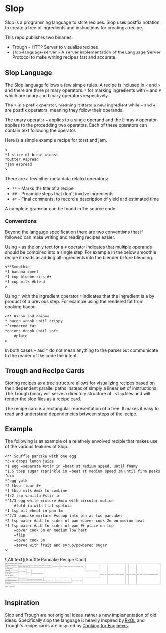 # Slop

Slop is a programming language to store recipes.
Slop uses postfix notation to create a tree of ingredients and instructions for creating a recipe.

This repo publishes two binaries:

* Trough - HTTP Server to visualize recipes
* slop-language-server - A server implementation of the Language Server Protocol to make writing recipes fast and accurate.

## Slop Language

The Slop language follows a few simple rules.
A recipe is inclused in `<` and `>` and there are three primary operators: `*` for marking ingredients with `=` and `#` which are unary and binary operators respectively.

The `*` is a prefix operator, meaning it starts a new ingredient while `=` and `#` are postfix operators, meaning they follow their operands.

The unary operator `=` applies to a single operand and the binray `#` operator applies to the procedding two operators.
Each of these operators can contain text following the operator.

Here is a simple example recipe for toast and jam.

    <
    *1 slice of bread =toast
    *butter #spread
    *jam #spread
    >

There are a few other meta data related operators:

* `**` - Marks the title of a recipe
* `##` - Preamble steps that don't involve ingredients
* `#*` - Final comments, to record a description of yield and estimated time

A complete grammar can be found in the source code.


### Conventions

Beyond the langauge specification there are two conventions that if followed can make writing and reading recipes easier.

Using `+` as the only text for a `#` operator indicates that multiple operands should be combined into a single step.
For example in the below smoothie recipe it reads as adding all ingredients into the blender before blending.

    <**Smoothie
    *1 banana =peel
    *1 cup blueberries #+
    *1 cup milk #blend
    >


Using `^` with the ingredient operator `*` indicates that the ingredient is a by product of a previous step.
For example using the rendered fat from cooking bacon

    <** Bacon and onions
    * bacon =cook until crispy
    *^rendered fat
    *onions #cook until soft
        #plate
    >

In both cases `+` and `^` do not mean anything to the parser but communicate to the reader of the code the intent.

## Trough and Recipe Cards

Storing recipes as a tree structure allows for visualizing recipes based on their dependent parallel paths instead of simply a linear set of instructions.
The Trough binary will serve a directory structure of `.slop` files and will render the slop files as a recipe card.

The recipe card is a rectangular representation of a tree. It makes it easy to read and understand dependencies between steps of the recipe.

## Example

The following is an example of a relatively envolved recipie that makes use of the various features of Slop.

    <** Souffle pancake with one egg
    *3-4 drops lemon juice
    *1 egg =separate #stir in =beat at medium speed, until foamy
    *1.5 tbsp sugar #sprinkle in =beat at medium speed 3m until firm peaks form
    *^egg yolk
    *2 tbsp flour #+
    *1 tbsp milk #mix to combine
    *1/2 tsp vanilla #stir in
    *^1/3 egg white mixture #mix with circular motion
        #fold in with flat spatula
    *1 tsp oil =heat in pan 1m
    *^2/3 pancake mixture #scoop into pan as two pancakes
    *2 tsp water #add to sides of pan =cover cook 2m on medium heat
    *1 tsp water #add to sides of pan #+ place on top
        =cover cook 5m on medium low heat
        =flip
        =cover cook 5m
        =serve with fruit and syrup/powdered sugar
    >



![Alt text](Souffle Pancake Recipe Card)
<img src="./souffle_pancake.svg">

## Inspiration

Slop and Trough are not original ideas, rather a new implementation of old ideas.
Specifically slop the language is heavily inspired by [RxOL](https://web.archive.org/web/20021105191447/http://anthus.com/Recipes/CompCook.html) and Trough's recipe cards are inspired by [Cooking for Engineers](http://www.cookingforengineers.com/).


